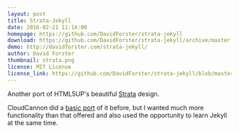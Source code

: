 ```yaml
---
layout: post
title: Strata-Jekyll
date: 2016-02-21 11:14:00
homepage: https://github.com/DavidForster/strata-jekyll
download: https://github.com/DavidForster/strata-jekyll/archive/master.zip
demo: http://davidforster.com/strata-jekyll/
author: David Forster
thumbnail: strata.png
license: MIT License
license_link: https://github.com/DavidForster/strata-jekyll/blob/master/LICENSE.txt
---
```

Another port of HTML5UP's beautiful [Strata](http://html5up.net/strata) design.

CloudCannon did a [basic port](https://github.com/CloudCannon/Strata-Jekyll-Theme) of it before, but I wanted much more functionality than that offered and also used the opportunity to learn Jekyll at the same time.
